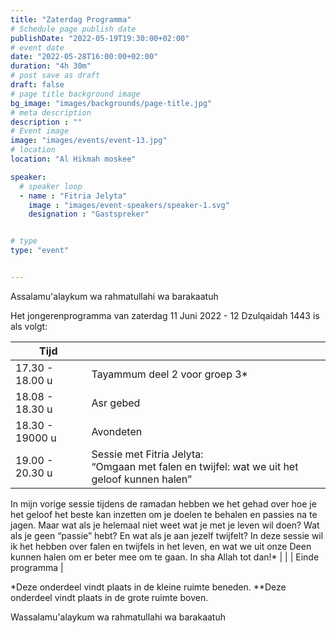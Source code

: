 ```yaml
---
title: "Zaterdag Programma"
# Schedule page publish date
publishDate: "2022-05-19T19:30:00+02:00"
# event date
date: "2022-05-28T16:00:00+02:00"
duration: "4h 30m"
# post save as draft
draft: false
# page title background image
bg_image: "images/backgrounds/page-title.jpg"
# meta description
description : ""
# Event image
image: "images/events/event-13.jpg"
# location
location: "Al Hikmah moskee"

speaker:
  # speaker loop
  - name : "Fitria Jelyta"
    image : "images/event-speakers/speaker-1.svg"
    designation : "Gastspreker"


# type
type: "event"


---
```


Assalamu'alaykum wa rahmatullahi wa barakaatuh

Het jongerenprogramma van zaterdag 11 Juni 2022 - 12 Dzulqaidah 1443 is als volgt: 


| Tijd  |  |
|--------|-------|
| 17.30 - 18.00 u | Tayammum deel 2 voor groep 3*|
| 18.08 - 18.30 u | Asr gebed | 
| 18.30 - 19000 u | Avondeten | 
| 19.00 - 20.30 u | Sessie met Fitria Jelyta:<br/>“Omgaan met falen en twijfel: wat we uit het geloof kunnen halen”

In mijn vorige sessie tijdens de ramadan hebben we het gehad over hoe je het geloof het beste kan inzetten om je doelen te behalen en passies na te jagen. Maar wat als je helemaal niet weet wat je met je leven wil doen? Wat als je geen “passie” hebt? En wat als je aan jezelf twijfelt? In deze sessie wil ik het hebben over falen en twijfels in het leven, en wat we uit onze Deen kunnen halen om er beter mee om te gaan. In sha Allah tot dan!* |
|   | Einde programma | 

*Deze onderdeel vindt plaats in de kleine ruimte beneden.
**Deze onderdeel vindt plaats in de grote ruimte boven.


Wassalamu'alaykum wa rahmatullahi wa barakaatuh
